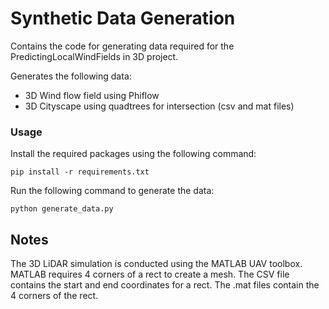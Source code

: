# Synthetic Data Generation

Contains the code for generating data required for the PredictingLocalWindFields in 3D project. 

Generates the following data:

- 3D Wind flow field using Phiflow
- 3D Cityscape using quadtrees for intersection (csv and mat files)

### Usage

Install the required packages using the following command:

```
pip install -r requirements.txt
```

Run the following command to generate the data:

```
python generate_data.py
```

## Notes

The 3D LiDAR simulation is conducted using the MATLAB UAV toolbox. MATLAB requires 4 corners of a rect to create a mesh. The CSV file contains the start and end coordinates for a rect. The .mat files contain the 4 corners of the rect.